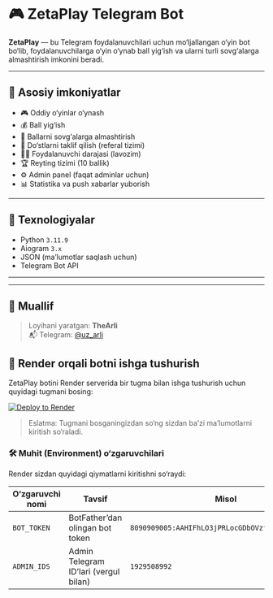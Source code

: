 # 🎮 ZetaPlay Telegram Bot

**ZetaPlay** — bu Telegram foydalanuvchilari uchun mo‘ljallangan o‘yin bot bo‘lib, foydalanuvchilarga o‘yin o‘ynab ball yig‘ish va ularni turli sovg‘alarga almashtirish imkonini beradi.

---

## 🚀 Asosiy imkoniyatlar

- 🎮 Oddiy o‘yinlar o‘ynash
- 💰 Ball yig‘ish
- 🎁 Ballarni sovg‘alarga almashtirish
- 🤝 Do‘stlarni taklif qilish (referal tizimi)
- 🧑‍💼 Foydalanuvchi darajasi (lavozim)
- 🏆 Reyting tizimi (10 ballik)
- ⚙️ Admin panel (faqat adminlar uchun)
- 📊 Statistika va push xabarlar yuborish

---

## 🧩 Texnologiyalar

- Python `3.11.9`
- Aiogram `3.x`
- JSON (ma’lumotlar saqlash uchun)
- Telegram Bot API

---


---

## 👤 Muallif

> Loyihani yaratgan: **TheArli**  
> 📬 Telegram: [@uz_arli](https://t.me/uz_arli)





## 🚀 Render orqali botni ishga tushurish

ZetaPlay botini Render serverida bir tugma bilan ishga tushurish uchun quyidagi tugmani bosing:

[![Deploy to Render](https://render.com/images/deploy-to-render-button.svg)](https://render.com/deploy?repo=https://github.com/TheArli/game_bot)

> Eslatma: Tugmani bosganingizdan so‘ng sizdan ba’zi ma’lumotlarni kiritish so‘raladi.

### 🛠 Muhit (Environment) o‘zgaruvchilari

Render sizdan quyidagi qiymatlarni kiritishni so‘raydi:

| O‘zgaruvchi nomi | Tavsif | Misol |
|------------------|--------|-------|
| `BOT_TOKEN`      | BotFather’dan olingan bot token | `8090909005:AAHIFhLO3jPRLocGDbOVzfGD60kmGQ67p8w` |
| `ADMIN_IDS`      | Admin Telegram ID’lari (vergul bilan) | `1929508992` |

